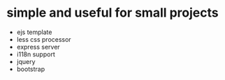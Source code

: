 # simple and useful for small projects
- ejs template
- less css processor
- express server
- i118n support
- jquery
- bootstrap
